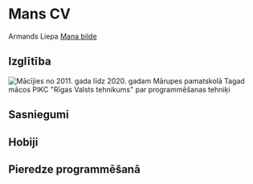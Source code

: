 # Mans CV
Armands Liepa
[Mana bilde](https://ibb.co/hct57Zb)
## Izglītība
![Mācījies no 2011. gada līdz 2020. gadam Mārupes pamatskolā](https://www.skolasforma.lv/image/cache/catalog/skolas/marupes_psk/emblema-870x1110_11.jpg)
Tagad mācos PIKC "Rīgas Valsts tehnikums" par programmēšanas tehniķi

## Sasniegumi


## Hobiji


## Pieredze programmēšanā